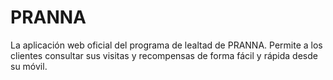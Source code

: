 # PRANNA
La aplicación web oficial del programa de lealtad de PRANNA. Permite a los clientes consultar sus visitas y recompensas de forma fácil y rápida desde su móvil.
